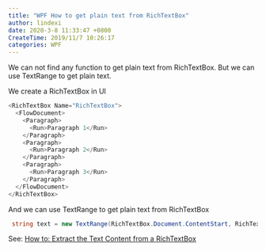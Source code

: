 ```yaml
---
title: "WPF How to get plain text from RichTextBox"
author: lindexi
date: 2020-3-8 11:33:47 +0800
CreateTime: 2019/11/7 10:26:17
categories: WPF
---
```


We can not find any function to get plain text from RichTextBox. But we can use TextRange to get plain text.

<!--more-->


<!-- CreateTime:2019/11/7 10:26:17 -->

<!-- csdn -->

We create a RichTextBox in UI

```csharp
<RichTextBox Name="RichTextBox">
  <FlowDocument>
    <Paragraph>
      <Run>Paragraph 1</Run>
    </Paragraph>
    <Paragraph>
      <Run>Paragraph 2</Run>
    </Paragraph>
    <Paragraph>
      <Run>Paragraph 3</Run>
    </Paragraph>
  </FlowDocument>
</RichTextBox>
```

And we can use TextRange to get plain text from RichTextBox

```csharp
 string text = new TextRange(RichTextBox.Document.ContentStart, RichTextBox.Document.ContentEnd).Text
```
	
See: [How to: Extract the Text Content from a RichTextBox](https://docs.microsoft.com/en-us/dotnet/framework/wpf/controls/how-to-extract-the-text-content-from-a-richtextbox?redirectedfrom=MSDN )
